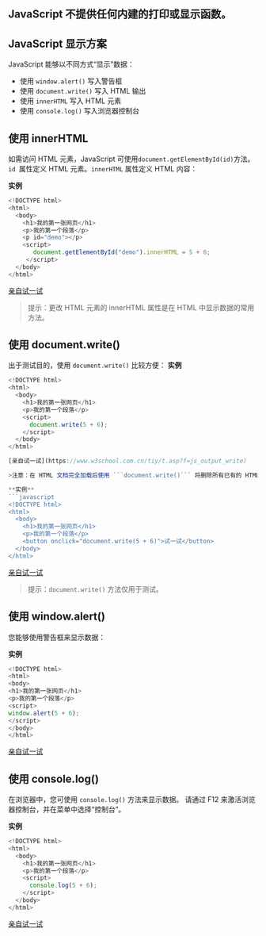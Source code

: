 ## JavaScript 不提供任何内建的打印或显示函数。

## JavaScript 显示方案
JavaScript 能够以不同方式“显示”数据：

* 使用 ```window.alert()``` 写入警告框
* 使用 ```document.write()``` 写入 HTML 输出
* 使用 ```innerHTML``` 写入 HTML 元素
* 使用 ```console.log()``` 写入浏览器控制台

## 使用 innerHTML
如需访问 HTML 元素，JavaScript 可使用``` document.getElementById(id) ```方法。
```id ```属性定义 HTML 元素。```innerHTML``` 属性定义 HTML 内容：

**实例**
```javascript
<!DOCTYPE html>
<html>
  <body>
    <h1>我的第一张网页</h1>
    <p>我的第一个段落</p>
    <p id="demo"></p>
    <script>
       document.getElementById("demo").innerHTML = 5 + 6;
     </script>
  </body>
</html> 
```
[亲自试一试](https://www.w3school.com.cn/tiy/t.asp?f=js_output_dom)

> 提示：更改 HTML 元素的 innerHTML 属性是在 HTML 中显示数据的常用方法。

## 使用 document.write()
出于测试目的，使用 ```document.write()``` 比较方便：
**实例**
```javascript
<!DOCTYPE html>
<html>
  <body>
    <h1>我的第一张网页</h1>
    <p>我的第一个段落</p>
    <script>
      document.write(5 + 6);
    </script>
  </body>
</html> 

[亲自试一试](https://www.w3school.com.cn/tiy/t.asp?f=js_output_write)

>注意：在 HTML 文档完全加载后使用 ```document.write()``` 将删除所有已有的 HTML ：

**实例**
```javascript
<!DOCTYPE html>
<html>
  <body>
    <h1>我的第一张网页</h1>
    <p>我的第一个段落</p>
    <button onclick="document.write(5 + 6)">试一试</button>
  </body>
</html>
```
[亲自试一试](https://www.w3school.com.cn/tiy/t.asp?f=js_output_write_over)

>提示：```document.write()``` 方法仅用于测试。

## 使用 window.alert()
您能够使用警告框来显示数据：

**实例**
```javascript
<!DOCTYPE html>
<html>
<body>
<h1>我的第一张网页</h1>
<p>我的第一个段落</p>
<script>
window.alert(5 + 6);
</script>
</body>
</html> 
```
[亲自试一试](https://www.w3school.com.cn/tiy/t.asp?f=js_output_alert)

## 使用 console.log()
在浏览器中，您可使用 ```console.log()``` 方法来显示数据。
请通过 F12 来激活浏览器控制台，并在菜单中选择“控制台”。

**实例**
```javascript
<!DOCTYPE html>
<html>
  <body>
    <h1>我的第一张网页</h1>
    <p>我的第一个段落</p>
    <script>
      console.log(5 + 6);
    </script>
  </body>
</html>
```
[亲自试一试](https://www.w3school.com.cn/tiy/t.asp?f=js_output_console)
